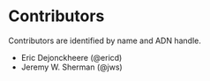 # Contributors
Contributors are identified by name and ADN handle.

- Eric Dejonckheere (@ericd)
- Jeremy W. Sherman (@jws)
